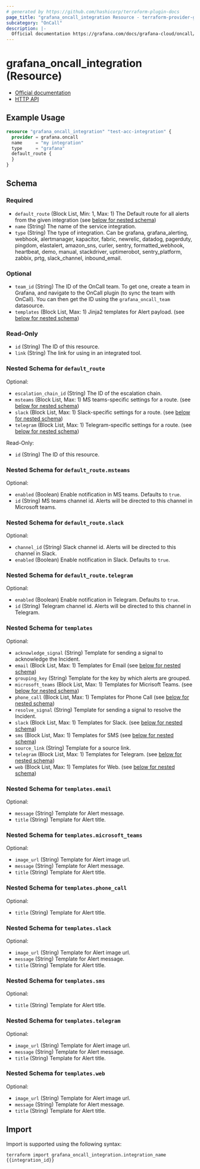 ```yaml
---
# generated by https://github.com/hashicorp/terraform-plugin-docs
page_title: "grafana_oncall_integration Resource - terraform-provider-grafana"
subcategory: "OnCall"
description: |-
  Official documentation https://grafana.com/docs/grafana-cloud/oncall/integrations/HTTP API https://grafana.com/docs/grafana-cloud/oncall/oncall-api-reference/
---
```


# grafana_oncall_integration (Resource)

* [Official documentation](https://grafana.com/docs/grafana-cloud/oncall/integrations/)
* [HTTP API](https://grafana.com/docs/grafana-cloud/oncall/oncall-api-reference/)

## Example Usage

```terraform
resource "grafana_oncall_integration" "test-acc-integration" {
  provider = grafana.oncall
  name     = "my integration"
  type     = "grafana"
  default_route {
  }
}
```

<!-- schema generated by tfplugindocs -->
## Schema

### Required

- `default_route` (Block List, Min: 1, Max: 1) The Default route for all alerts from the given integration (see [below for nested schema](#nestedblock--default_route))
- `name` (String) The name of the service integration.
- `type` (String) The type of integration. Can be grafana, grafana_alerting, webhook, alertmanager, kapacitor, fabric, newrelic, datadog, pagerduty, pingdom, elastalert, amazon_sns, curler, sentry, formatted_webhook, heartbeat, demo, manual, stackdriver, uptimerobot, sentry_platform, zabbix, prtg, slack_channel, inbound_email.

### Optional

- `team_id` (String) The ID of the OnCall team. To get one, create a team in Grafana, and navigate to the OnCall plugin (to sync the team with OnCall). You can then get the ID using the `grafana_oncall_team` datasource.
- `templates` (Block List, Max: 1) Jinja2 templates for Alert payload. (see [below for nested schema](#nestedblock--templates))

### Read-Only

- `id` (String) The ID of this resource.
- `link` (String) The link for using in an integrated tool.

<a id="nestedblock--default_route"></a>
### Nested Schema for `default_route`

Optional:

- `escalation_chain_id` (String) The ID of the escalation chain.
- `msteams` (Block List, Max: 1) MS teams-specific settings for a route. (see [below for nested schema](#nestedblock--default_route--msteams))
- `slack` (Block List, Max: 1) Slack-specific settings for a route. (see [below for nested schema](#nestedblock--default_route--slack))
- `telegram` (Block List, Max: 1) Telegram-specific settings for a route. (see [below for nested schema](#nestedblock--default_route--telegram))

Read-Only:

- `id` (String) The ID of this resource.

<a id="nestedblock--default_route--msteams"></a>
### Nested Schema for `default_route.msteams`

Optional:

- `enabled` (Boolean) Enable notification in MS teams. Defaults to `true`.
- `id` (String) MS teams channel id. Alerts will be directed to this channel in Microsoft teams.


<a id="nestedblock--default_route--slack"></a>
### Nested Schema for `default_route.slack`

Optional:

- `channel_id` (String) Slack channel id. Alerts will be directed to this channel in Slack.
- `enabled` (Boolean) Enable notification in Slack. Defaults to `true`.


<a id="nestedblock--default_route--telegram"></a>
### Nested Schema for `default_route.telegram`

Optional:

- `enabled` (Boolean) Enable notification in Telegram. Defaults to `true`.
- `id` (String) Telegram channel id. Alerts will be directed to this channel in Telegram.



<a id="nestedblock--templates"></a>
### Nested Schema for `templates`

Optional:

- `acknowledge_signal` (String) Template for sending a signal to acknowledge the Incident.
- `email` (Block List, Max: 1) Templates for Email (see [below for nested schema](#nestedblock--templates--email))
- `grouping_key` (String) Template for the key by which alerts are grouped.
- `microsoft_teams` (Block List, Max: 1) Templates for Micrisoft Teams. (see [below for nested schema](#nestedblock--templates--microsoft_teams))
- `phone_call` (Block List, Max: 1) Templates for Phone Call (see [below for nested schema](#nestedblock--templates--phone_call))
- `resolve_signal` (String) Template for sending a signal to resolve the Incident.
- `slack` (Block List, Max: 1) Templates for Slack. (see [below for nested schema](#nestedblock--templates--slack))
- `sms` (Block List, Max: 1) Templates for SMS (see [below for nested schema](#nestedblock--templates--sms))
- `source_link` (String) Template for a source link.
- `telegram` (Block List, Max: 1) Templates for Telegram. (see [below for nested schema](#nestedblock--templates--telegram))
- `web` (Block List, Max: 1) Templates for Web. (see [below for nested schema](#nestedblock--templates--web))

<a id="nestedblock--templates--email"></a>
### Nested Schema for `templates.email`

Optional:

- `message` (String) Template for Alert message.
- `title` (String) Template for Alert title.


<a id="nestedblock--templates--microsoft_teams"></a>
### Nested Schema for `templates.microsoft_teams`

Optional:

- `image_url` (String) Template for Alert image url.
- `message` (String) Template for Alert message.
- `title` (String) Template for Alert title.


<a id="nestedblock--templates--phone_call"></a>
### Nested Schema for `templates.phone_call`

Optional:

- `title` (String) Template for Alert title.


<a id="nestedblock--templates--slack"></a>
### Nested Schema for `templates.slack`

Optional:

- `image_url` (String) Template for Alert image url.
- `message` (String) Template for Alert message.
- `title` (String) Template for Alert title.


<a id="nestedblock--templates--sms"></a>
### Nested Schema for `templates.sms`

Optional:

- `title` (String) Template for Alert title.


<a id="nestedblock--templates--telegram"></a>
### Nested Schema for `templates.telegram`

Optional:

- `image_url` (String) Template for Alert image url.
- `message` (String) Template for Alert message.
- `title` (String) Template for Alert title.


<a id="nestedblock--templates--web"></a>
### Nested Schema for `templates.web`

Optional:

- `image_url` (String) Template for Alert image url.
- `message` (String) Template for Alert message.
- `title` (String) Template for Alert title.

## Import

Import is supported using the following syntax:

```shell
terraform import grafana_oncall_integration.integration_name {{integration_id}}
```
